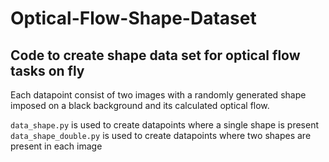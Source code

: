 # Optical-Flow-Shape-Dataset

## Code to create shape data set for optical flow tasks on fly

Each datapoint consist of two images with a randomly generated shape imposed on a black background and its calculated optical flow.

`data_shape.py` is used to create datapoints where a single shape is present
`data_shape_double.py` is used to create datapoints where two shapes are present in each image


